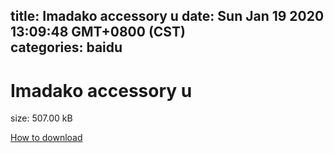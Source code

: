 
title: Imadako accessory u
date: Sun Jan 19 2020 13:09:48 GMT+0800 (CST)    
categories: baidu
---

# Imadako accessory u
size: 507.00 kB
 
 

[How to download](https://bpcam.bemobtrk.com/go/2ceec3aa-1ca2-46d6-b9ff-aaa5c184517c?jno=729)
